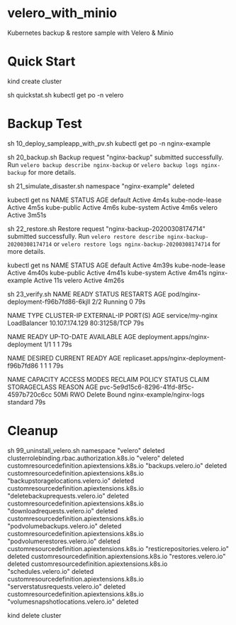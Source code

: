 # velero_with_minio
Kubernetes backup &amp; restore sample with Velero &amp; Minio

# Quick Start
kind create cluster

sh quickstat.sh
kubectl get po -n velero

# Backup Test

sh 10_deploy_sampleapp_with_pv.sh 
kubectl get po -n nginx-example

sh 20_backup.sh 
Backup request "nginx-backup" submitted successfully.
Run `velero backup describe nginx-backup` or `velero backup logs nginx-backup` for more details.

sh 21_simulate_disaster.sh 
namespace "nginx-example" deleted

kubectl get ns
NAME              STATUS   AGE
default           Active   4m4s
kube-node-lease   Active   4m5s
kube-public       Active   4m6s
kube-system       Active   4m6s
velero            Active   3m51s

sh 22_restore.sh 
Restore request "nginx-backup-20200308174714" submitted successfully.
Run `velero restore describe nginx-backup-20200308174714` or `velero restore logs nginx-backup-20200308174714` for more details.

kubectl get ns
NAME              STATUS   AGE
default           Active   4m39s
kube-node-lease   Active   4m40s
kube-public       Active   4m41s
kube-system       Active   4m41s
nginx-example     Active   11s
velero            Active   4m26s

sh 23_verify.sh 
NAME                                   READY   STATUS    RESTARTS   AGE
pod/nginx-deployment-f96b7fd86-6kjll   2/2     Running   0          79s


NAME               TYPE           CLUSTER-IP       EXTERNAL-IP   PORT(S)        AGE
service/my-nginx   LoadBalancer   10.107.174.129   <pending>     80:31258/TCP   79s


NAME                               READY   UP-TO-DATE   AVAILABLE   AGE
deployment.apps/nginx-deployment   1/1     1            1           79s

NAME                                         DESIRED   CURRENT   READY   AGE
replicaset.apps/nginx-deployment-f96b7fd86   1         1         1       79s




NAME                                       CAPACITY   ACCESS MODES   RECLAIM POLICY   STATUS   CLAIM                      STORAGECLASS   REASON   AGE
pvc-5e9d15c6-8296-41fd-8f5c-4597b720c6cc   50Mi       RWO            Delete           Bound    nginx-example/nginx-logs   standard                79s

# Cleanup
sh 99_uninstall_velero.sh 
namespace "velero" deleted
clusterrolebinding.rbac.authorization.k8s.io "velero" deleted
customresourcedefinition.apiextensions.k8s.io "backups.velero.io" deleted
customresourcedefinition.apiextensions.k8s.io "backupstoragelocations.velero.io" deleted
customresourcedefinition.apiextensions.k8s.io "deletebackuprequests.velero.io" deleted
customresourcedefinition.apiextensions.k8s.io "downloadrequests.velero.io" deleted
customresourcedefinition.apiextensions.k8s.io "podvolumebackups.velero.io" deleted
customresourcedefinition.apiextensions.k8s.io "podvolumerestores.velero.io" deleted
customresourcedefinition.apiextensions.k8s.io "resticrepositories.velero.io" deleted
customresourcedefinition.apiextensions.k8s.io "restores.velero.io" deleted
customresourcedefinition.apiextensions.k8s.io "schedules.velero.io" deleted
customresourcedefinition.apiextensions.k8s.io "serverstatusrequests.velero.io" deleted
customresourcedefinition.apiextensions.k8s.io "volumesnapshotlocations.velero.io" deleted

kind delete cluster
